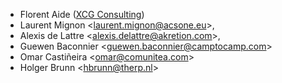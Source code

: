 - Florent Aide ([XCG Consulting](http://odoo.consulting/))
- Laurent Mignon \<<laurent.mignon@acsone.eu>\>,
- Alexis de Lattre \<<alexis.delattre@akretion.com>\>,
- Guewen Baconnier \<<guewen.baconnier@camptocamp.com>\>
- Omar Castiñeira \<<omar@comunitea.com>\>
- Holger Brunn \<<hbrunn@therp.nl>\>
